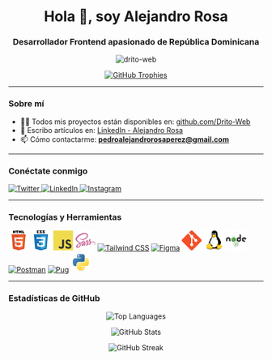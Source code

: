 <h1 align="center">Hola 👋, soy Alejandro Rosa</h1>
<h3 align="center">Desarrollador Frontend apasionado de República Dominicana</h3>

<p align="center">
  <img src="https://komarev.com/ghpvc/?username=drito-web&label=Profile%20views&color=0e75b6&style=flat" alt="drito-web" />
</p>

<p align="center">
  <a href="https://github.com/ryo-ma/github-profile-trophy">
    <img src="https://github-profile-trophy.vercel.app/?username=drito-web&theme=algolia&margin-w=10&no-frame=true" alt="GitHub Trophies" />
  </a>
</p>

---

### Sobre mí

- 👨‍💻 Todos mis proyectos están disponibles en: [github.com/Drito-Web](https://github.com/Drito-Web)  
- 📝 Escribo artículos en: [LinkedIn - Alejandro Rosa](https://www.linkedin.com/in/alejandro-rosa-dev/)  
- 📫 Cómo contactarme: **pedroalejandrorosaperez@gmail.com**

---

### Conéctate conmigo

<p align="left">
  <a href="https://twitter.com/pedroal05541042" target="_blank">
    <img src="https://img.shields.io/twitter/follow/pedroal05541042?logo=twitter&style=for-the-badge" alt="Twitter" />
  </a>
  <a href="https://www.linkedin.com/in/alejandro-rosa-dev/" target="_blank">
    <img src="https://img.shields.io/badge/-LinkedIn-blue?style=for-the-badge&logo=linkedin&logoColor=white" alt="LinkedIn" />
  </a>
  <a href="https://www.instagram.com/dritodev/" target="_blank">
    <img src="https://img.shields.io/badge/-Instagram-E4405F?style=for-the-badge&logo=instagram&logoColor=white" alt="Instagram" />
  </a>
</p>

---

### Tecnologías y Herramientas

<p align="left">
  <a href="#"><img src="https://raw.githubusercontent.com/devicons/devicon/master/icons/html5/html5-original-wordmark.svg" width="40" height="40" alt="HTML5"/></a>
  <a href="#"><img src="https://raw.githubusercontent.com/devicons/devicon/master/icons/css3/css3-original-wordmark.svg" width="40" height="40" alt="CSS3"/></a>
  <a href="#"><img src="https://raw.githubusercontent.com/devicons/devicon/master/icons/javascript/javascript-original.svg" width="40" height="40" alt="JavaScript"/></a>
  <a href="#"><img src="https://raw.githubusercontent.com/devicons/devicon/master/icons/sass/sass-original.svg" width="40" height="40" alt="Sass"/></a>
  <a href="#"><img src="https://www.vectorlogo.zone/logos/tailwindcss/tailwindcss-icon.svg" width="40" height="40" alt="Tailwind CSS"/></a>
  <a href="#"><img src="https://www.vectorlogo.zone/logos/figma/figma-icon.svg" width="40" height="40" alt="Figma"/></a>
  <a href="#"><img src="https://raw.githubusercontent.com/devicons/devicon/master/icons/git/git-original.svg" width="40" height="40" alt="Git"/></a>
  <a href="#"><img src="https://raw.githubusercontent.com/devicons/devicon/master/icons/linux/linux-original.svg" width="40" height="40" alt="Linux"/></a>
  <a href="#"><img src="https://raw.githubusercontent.com/devicons/devicon/master/icons/nodejs/nodejs-original-wordmark.svg" width="40" height="40" alt="Node.js"/></a>
  <a href="#"><img src="https://www.vectorlogo.zone/logos/getpostman/getpostman-icon.svg" width="40" height="40" alt="Postman"/></a>
  <a href="#"><img src="https://cdn.worldvectorlogo.com/logos/pug.svg" width="40" height="40" alt="Pug"/></a>
  <a href="#"><img src="https://raw.githubusercontent.com/devicons/devicon/master/icons/python/python-original.svg" width="40" height="40" alt="Python"/></a>
</p>

---

### Estadísticas de GitHub

<p align="center">
  <img src="https://github-readme-stats.vercel.app/api/top-langs/?username=drito-web&layout=compact&theme=tokyonight" alt="Top Languages" />
</p>

<p align="center">
  <img src="https://github-readme-stats.vercel.app/api?username=drito-web&show_icons=true&locale=en&theme=tokyonight" alt="GitHub Stats" />
</p>

<p align="center">
  <img src="https://github-readme-streak-stats.herokuapp.com/?user=drito-web&theme=tokyonight" alt="GitHub Streak" />
</p>

